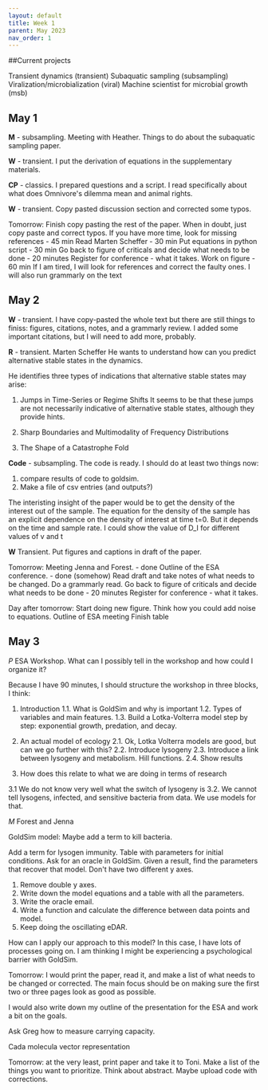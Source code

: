 ```yaml
---
layout: default
title: Week 1
parent: May 2023
nav_order: 1
---
```


##Current projects

Transient dynamics (transient)
Subaquatic sampling (subsampling)
Viralization/microbialization (viral)
Machine scientist for microbial growth (msb)


## May 1

**M** - subsampling. Meeting with Heather. Things to do about the subaquatic sampling paper.

**W** - transient. I put the derivation of equations in the supplementary materials.

**CP** - classics. I prepared questions and a script. I read specifically about what does Omnivore's dilemma mean and animal rights.

**W** - transient. Copy pasted discussion section and corrected some typos.


Tomorrow:
 Finish copy pasting the rest of the paper. When in doubt, just copy paste and correct typos. If you have more time, look for missing references - 45 min
 Read Marten Scheffer - 30 min
 Put equations in python script - 30 min
 Go back to figure of criticals and decide what needs to be done - 20 minutes
 Register for conference - what it takes.
 Work on figure - 60 min
 If I am tired, I will look for references and correct the faulty ones.
 I will also run grammarly on the text

## May 2

**W** - transient. I have copy-pasted the whole text but there are still things to finiss: figures, citations, notes, and a grammarly review. I added some important citations, but I will need to add more, probably.

**R** - transient.  Marten Scheffer
He wants to understand how can you predict alternative stable states in the dynamics.

He identifies three types of indications that alternative stable states may arise:

1. Jumps in Time-Series or Regime Shifts
It seems to be that these jumps are not necessarily indicative of alternative stable states, although they provide hints.


2. Sharp Boundaries and Multimodality of Frequency Distributions


3. The Shape of a Catastrophe Fold

**Code** - subsampling. The code is ready. I should do at least two things now:
1. compare results of code to goldsim.
2. Make a file of csv entries (and outputs?)

The interisting insight of the paper would be to get the density of the interest out of the sample.
The equation for the density of the sample has an explicit dependence on the density of interest at time t=0. But it depends on the time and sample rate. I could show the value of D_I for different values of v and t

**W** Transient. Put figures and captions in draft of the paper.

Tomorrow:
Meeting Jenna and Forest. - done
Outline of the ESA conference. - done (somehow)
Read draft and take notes of what needs to be changed.
Do a grammarly read.
Go back to figure of criticals and decide what needs to be done - 20 minutes
Register for conference - what it takes.

Day after tomorrow:
Start doing new figure.
Think how you could add noise to equations.
Outline of ESA meeting
Finish table

## May 3

*P* ESA Workshop. What can I possibly tell in the workshop and how could I organize it?

Because I have 90 minutes, I should structure the workshop in three blocks, I think:
1. Introduction
1.1. What is GoldSim and why is important
1.2. Types of variables and main features.
1.3. Build a Lotka-Volterra model step by step: exponential growth, predation, and decay.

2. An actual model of ecology
2.1. Ok, Lotka Volterra models are good, but can we go further with this?
2.2. Introduce lysogeny
2.3. Introduce a link between lysogeny and metabolism. Hill functions.
2.4. Show results

3. How does this relate to what we are doing in terms of research

3.1 We do not know very well what the switch of lysogeny is
3.2. We cannot tell lysogens, infected, and sensitive bacteria from data. We use models for that.


*M* Forest and Jenna

GoldSim model: Maybe add a term to kill bacteria.

Add a term for lysogen immunity.
Table with parameters for initial conditions.
Ask for an oracle in GoldSim. Given a result, find the parameters that recover that model.
Don't have two different y axes.

1. Remove double y axes.
2. Write down the model equations and a table with all the parameters.
3. Write the oracle email.
4. Write a function and calculate the difference between data points and model.
5. Keep doing the oscillating eDAR.


How can I apply our approach to this model? In this case, I have lots of processes going on.
I am thinking I might be experiencing a psychological barrier with GoldSim.



Tomorrow: I would print the paper, read it, and make a list of what needs to be changed or corrected. The main focus should be on making sure the first two or three pages look as good as possible.

I would also write down my outline of the presentation for the ESA and work a bit on the goals.

Ask Greg how to measure carrying capacity.

Cada molecula vector representation

Tomorrow: at the very least, print paper and take it to Toni.
Make a list of the things you want to prioritize.
Think about abstract.
Maybe upload code with corrections.
